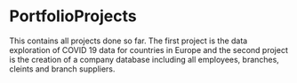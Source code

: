 # PortfolioProjects
This contains all projects done so far.
The first project is the data exploration of COVID 19 data for countries in Europe and 
the second project is the creation of a company database including all employees, branches, cleints and branch suppliers.
